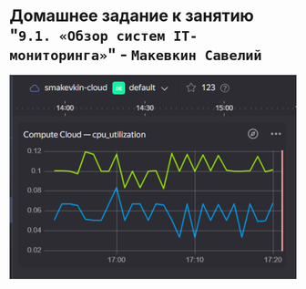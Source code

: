 # Домашнее задание к занятию "`9.1. «Обзор систем IT-мониторинга»`" - `Макевкин Савелий`


![cpu](https://github.com/smakevkin/hw/blob/main/9-1/img/cpu.png)